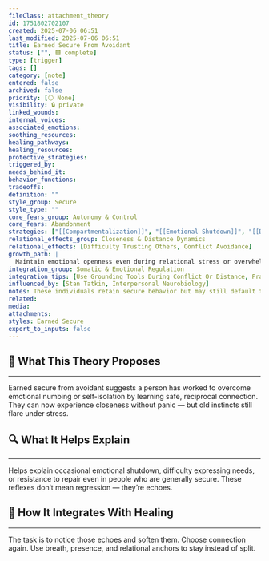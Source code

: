 ```yaml
---
fileClass: attachment_theory
id: 1751802702107
created: 2025-07-06 06:51
last_modified: 2025-07-06 06:51
title: Earned Secure From Avoidant
status: ["", 🟩 complete]
type: [trigger]
tags: []
category: [note]
entered: false
archived: false
priority: [⚪ None]
visibility: 🔒 private
linked_wounds: 
internal_voices: 
associated_emotions: 
soothing_resources: 
healing_pathways: 
healing_resources: 
protective_strategies: 
triggered_by: 
needs_behind_it: 
behavior_functions: 
tradeoffs: 
definition: ""
style_group: Secure
style_type: ""
core_fears_group: Autonomy & Control
core_fears: Abandonment
strategies: ["[[Compartmentalization]]", "[[Emotional Shutdown]]", "[[Disconnection]]"]
relational_effects_group: Closeness & Distance Dynamics
relational_effects: [Difficulty Trusting Others, Conflict Avoidance]
growth_path: |
  Maintain emotional openness even during relational stress or overwhelm.
integration_group: Somatic & Emotional Regulation
integration_tips: [Use Grounding Tools During Conflict Or Distance, Practice Staying Emotionally Present In Discomfort]
influenced_by: [Stan Tatkin, Interpersonal Neurobiology]
notes: These individuals retain secure behavior but may still default to withdrawal or self-reliance when under pressure.
related: 
media: 
attachments: 
styles: Earned Secure
export_to_inputs: false
---
```


## 🧠 What This Theory Proposes
---
Earned secure from avoidant suggests a person has worked to overcome emotional numbing or self-isolation by learning safe, reciprocal connection. They can now experience closeness without panic — but old instincts still flare under stress.

## 🔍 What It Helps Explain
---
Helps explain occasional emotional shutdown, difficulty expressing needs, or resistance to repair even in people who are generally secure. These reflexes don’t mean regression — they’re echoes.

## 🧩 How It Integrates With Healing
---
The task is to notice those echoes and soften them. Choose connection again. Use breath, presence, and relational anchors to stay instead of split.
